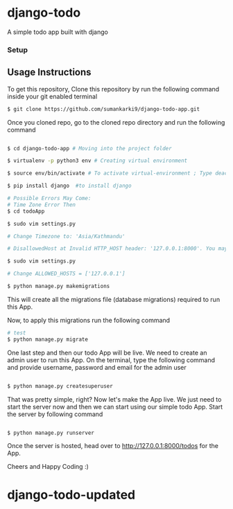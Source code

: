 # django-todo
A simple todo app built with django

### Setup
## Usage Instructions
To get this repository, Clone this repository by run the following command inside your git enabled terminal
```bash
$ git clone https://github.com/sumankarki9/django-todo-app.git
```

Once you cloned repo, go to the cloned repo directory and run the following command

```bash

$ cd django-todo-app # Moving into the project folder

$ virtualenv -p python3 env # Creating virtual environment

$ source env/bin/activate # To activate virtual-environment ; Type deactivate to deactivate the virtual environment

$ pip install django  #to install django 

# Possible Errors May Come:
# Time Zone Error Then 
$ cd todoApp 

$ sudo vim settings.py 

# Change Timezone to: 'Asia/Kathmandu'

# DisallowedHost at Invalid HTTP_HOST header: '127.0.0.1:8000'. You may need to add '127.0.0.1' to ALLOWED_HOSTS.

$ sudo vim settings.py

# Change ALLOWED_HOSTS = ['127.0.0.1']

$ python manage.py makemigrations
```
This will create all the migrations file (database migrations) required to run this App.

Now, to apply this migrations run the following command
```bash
# test
$ python manage.py migrate
```
One last step and then our todo App will be live. We need to create an admin user to run this App. On the terminal, type the following command and provide username, password and email for the admin user
```bash

$ python manage.py createsuperuser
```
That was pretty simple, right? Now let's make the App live. We just need to start the server now and then we can start using our simple todo App. Start the server by following command

```bash

$ python manage.py runserver
```

Once the server is hosted, head over to http://127.0.0.1:8000/todos for the App.

Cheers and Happy Coding :)
# django-todo-updated
